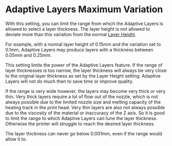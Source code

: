 Adaptive Layers Maximum Variation
====
With this setting, you can limit the range from which the Adaptive Layers is allowed to select a layer thickness. The layer height is not allowed to deviate more than this variation from the normal [Layer Height](layer_height.md).

For example, with a normal layer height of 0.15mm and the variation set to 0.1mm, Adaptive Layers may produce layers with a thickness between 0.05mm and 0.25mm.

This setting limits the power of the Adaptive Layers feature. If the range of layer thicknesses is too narrow, the layer thickness will always be very close to the original layer thickness as set by the Layer Height setting. Adaptive Layers will not do much then to save time or improve quality.

If the range is very wide however, the layers may become very thick or very thin. Very thick layers require a lot of flow out of the nozzle, which is not always possible due to the limited nozzle size and melting capacity of the heating track in the print head. Very thin layers are also not always possible due to the viscosity of the material or inaccuracy of the Z axis. So it is good to limit the range to which Adaptive Layers can tune the layer thickness. Otherwise the printer will struggle to reach the desired layer thickness.

The layer thickness can never go below 0.001mm, even if the range would allow it to.